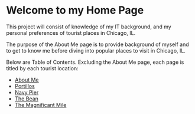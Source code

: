 # Welcome to my Home Page

This project will consist of knowledge of my IT background, and my personal preferences of tourist places in Chicago, IL.

The purpose of the About Me page is to provide background of myself and to get to know me before diving into popular places to visit in Chicago, IL.

Below are Table of Contents. Excluding the About Me page, each page is titled by each tourist location:
- [About Me](/markdown_one.md)
- [Portillos](/markdown_two.md)
- [Navy Pier](/markdown_three.md)
- [The Bean](/markdown_four.md)
- [The Magnificant Mile](/markdown_five.md)
